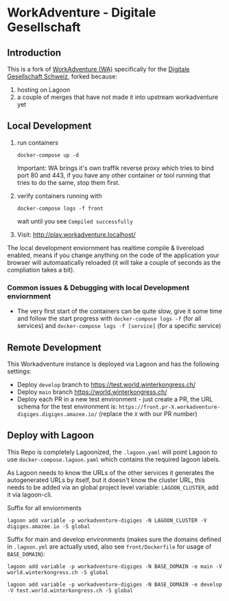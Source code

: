 # WorkAdventure - Digitale Gesellschaft

## Introduction

This is a fork of [WorkAdventure (WA)](https://github.com/thecodingmachine/workadventure) specifically for the [Digitale Gesellschaft Schweiz](https://www.digitale-gesellschaft.ch/), forked because:
1. hosting on Lagoon
2. a couple of merges that have not made it into upstream workadventure yet

## Local Development

1. run containers
    ```
    docker-compose up -d
    ```
    Important: WA brings it's own traffik reverse proxy which tries to bind port 80 and 443, if you have any other container or tool running that tries to do the same, stop them first.

2. verify containers running with
    ```
    docker-compose logs -f front
    ```
    wait until you see `Compiled successfully`

3. Visit: http://play.workadventure.localhost/

The local development enviornment has realtime compile & livereload enabled, means if you change anything on the code of the application your browser will automaatically reloaded (it will take a couple of seconds as the compliation takes a bit).

### Common issues & Debugging with local Development enviornment

- The very first start of the containers can be quite slow, give it some time and follow the start progress with `docker-compose logs -f` (for all services) and `docker-compose logs -f [service]` (for a specific service)

## Remote Development

This Workadventure instance is deployed via Lagoon and has the following settings:

- Deploy `develop` branch to https://test.world.winterkongress.ch/
- Deploy `main` branch https://world.winterkongress.ch/
- Deploy each PR in a new test environment - just create a PR, the URL schema for the test environment is: `https://front.pr-X.workadventure-digiges.digiges.amazee.io/` (replace the `X` with our PR number)

## Deploy with Lagoon

This Repo is completely Lagoonized, the `.lagoon.yaml` will point Lagoon to use `docker-compose.lagoon.yaml` which contains the required lagoon labels.

As Lagoon needs to know the URLs of the other services it generates the autogenerated URLs by itself, but it doesn't know the cluster URL, this needs to be added via an global project level variable: `LAGOON_CLUSTER`, add it via lagoon-cli.

Suffix for all enviornments
```
lagoon add variable -p workadventure-digiges -N LAGOON_CLUSTER -V digiges.amazee.io -S global
```

Suffix for main and develop environments (makes sure the domains defined in `.lagoon.yml` are actually used, also see `front/Dockerfile` for usage of `BASE_DOMAIN`):

```
lagoon add variable -p workadventure-digiges -N BASE_DOMAIN -e main -V world.winterkongress.ch -S global
```
```
lagoon add variable -p workadventure-digiges -N BASE_DOMAIN -e develop -V test.world.winterkongress.ch -S global
```
